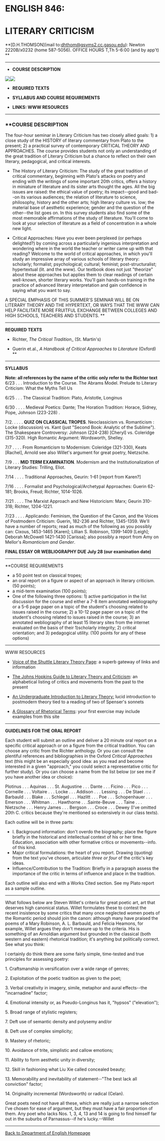 # ENGLISH 846:

# LITERARY CRITICISM

 **[D.H.THOMSON](mail to:dhthom@gsvms2.cc.gasou.edu): Newton 2220B/x0232 (home
587-5056). OFFICE HOURS T,Th 5-6:00 (and by app't) **

* * *

* **COURSE DESCRIPTION**

![](kants.gif)![](freds.gif)

*  **REQUIRED TEXTS**

*  **SYLLABUS AND COURSE REQUIREMENTS**

*  **LINKS: WWW RESOURCES**

  

* * *

  

### **COURSE DESCRIPTION  
  
The four-hour seminar in Literary Criticism has two closely allied goals: 1) a
close study of the HISTORY of literary commentary from Plato to the present;
2) a practical survey of contemporary CRITICAL THEORY AND APPROACHES. The
course provides students not only an understanding of the great tradition of
Literary Criticism but a chance to reflect on their own literary, pedagogical,
and critical interests.  
  

* The History of Literary Criticism: The study of the great tradition of critical commentary, beginning with Plato's attacks on poetry and ending with the writings of some important 20th critics, offers a history in miniature of literature and its sister arts thought the ages. All the big issues are raised: the ethical value of poetry; its impact--good and bad--on its various audiences; the relation of literature to science, philosophy, history and the other arts; high literary culture vs. low; the material base of aesthetic experience; gender and the question of the other--the list goes on. In this survey students also find some of the most memorable affirmations of the study of literature. You'll come to look at your selection of literature as a field of concentration in a whole new light.   
  

* Critical Approaches: Have you ever been perplexed (or perhaps delighted?) by coming across a particularly ingenious interpretation and wondering where in the world the teacher or writer came up with that reading? Welcome to the world of critical approaches, in which you'll study an impressive array of various schools of literary theory: scholarly; formalist; psychological; cultural; feminist; post-structuralist; hypertextual (lit. and the www). Our textbook does not just "theorize" about these approaches but applies them to clear readings of certain well-known, shorter literary works. You'll gain hands-on training in the practice of advanced literary interpretation and gain confidence in saying what you want to say. 

A SPECIAL EMPHASIS OF THIS SUMMER'S SEMINAR WILL BE ON LITERARY THEORY AND THE
HYPERTEXT, OR WAYS THAT THE WWW CAN HELP FACILITATE MORE FRUITFUL EXCHANGE
BETWEEN COLLEGES AND HIGH SCHOOLS, TEACHERS AND STUDENTS. **

* * *

**REQUIRED TEXTS**  

* Richter, _The Critical Tradition__ (St. Martin's)  

* Guerin et.al., _A Handbook of Critical Approaches to Literature_ (Oxford)  
**  
  

* * *

 **SYLLABUS**

 **Note: all references by the name of the critic only refer to the Richter
text**  
6/23 . . . Introduction to the Course. The Abrams Model. Prelude to Literary
Criticism: What the Myths Tell Us  
  
6/25 . . . The Classical Tradition: Plato, Aristotle, Longinus  
  
6/30 . . . . Medieval Poetics: Dante; The Horation Tradition: Horace, Sidney,
Pope, Johnson (223-228) .  
  
7/2. . . . . **QUIZ ON CLASSICAL TROPES**. Neoclassicism vs. Romanticism :
Locke (discussion) vs. Kant (just "Second Book: Analytic of the Sublime"). The
Shakespeare Controversy: Johnson (224-238) [Cheryl] vs. Coleridge (315-320).
High Romantic Argument: Wordsworth, Shelley.  
  
7/7 . . . . From Romanticism to Modernism: Coleridge (321-330), Keats
[Rachel], Arnold see also Willet's argument for great poetry, Nietzsche.  
  
7/9 . . . **MID TERM EXAMINATION**. Modernism and the Institutionalization of
Literary Studies: Trilling, Eliot.  
  
7/14 . . . . Traditional Approaches, Geurin: 1-61 [report from Karen?]  
  
7/16 . . . . Formalist and Psychological/Archetypal Approaches: Guerin 62-181;
Brooks, Freud; Richter, 1014-1026.  
  
7/21 . . . . The Marxist Approach and New Historicism: Marx; Geurin 310-318;
Richter, 1204-1221.

7/23 . . . . Applicando: Feminism, the Question of the Canon, and the Voices
of Postmodern Criticism: Guerin, 182-236 and Richter, 1345-1359. We'll have a
number of reports; read as much of the following as you possibly can: Cixous,
1453-1465 [Karen]; Lillian S. Robinson, 1399-1409 [Leigh]; Deborah McDowell
1421-1430 [Carissa]; also possibly a report from Amy on Mellor's _Romanticism
and Gender_.  
  
**FINAL ESSAY OR WEBLIOGRAPHY DUE July 28 (our examination date)**

* * *

**COURSE REQUIREMENTS  

* a 50 point test on classical tropes; 
* an oral report on a figure or aspect of an approach in literary criticism. (50 points); 
* a mid-term examination (100 points); 
* One of the following three options: 1) active participation in the list discussion for the course and either a 7-8 item annotated webliography or a 5-6 page paper on a topic of the student's choosing related to issues raised in the course; 2) a 10-12 page paper on a topic of the student's choosing related to issues raised in the course; 3) an annotated webliography of at least 15 literary sites from the internet evaluated on the basis of their 1)scholarly integrity; 2) critical orientation; and 3) pedagogical utility. (100 points for any of these options)   
  

* * *

WWW RESOURCES

* [Voice of the Shuttle Literary Theory Page](http://humanitas.ucsb.edu/shuttle/theory.html): a superb gateway of links and information

* [The Johns Hopkins Guide to Literary Theory and Criticism](http://www.press.jhu.edu/books/hopkins_guide_to_literary_theory/g-index.html): an alphabetical listing of critics and movements from the past to the present

* [An Undergraduate Introduction to Literary Theory:](http://www-leland.stanford.edu/~felluga/theory2.html) lucid introduction to postmodern theory tied to a reading of two of Spenser's sonnets

* [A Glossary of Rhetorical Terms](http://www.uky.edu/ArtsSciences/Classics/rhetoric.html): your first exercise may include examples from this site

* * *

**GUIDELINES FOR THE ORAL REPORT**  
  

Each student will submit an outline and deliver a 20 minute oral report on a
specific critical approach or on a figure from the critical tradition. You can
choose any critic from the Richter anthology. Or you can consult the plentiful
references and bibliographies in the Oxford _Critical Approaches_ text (this
might be an especially good idea: as you read and become interested in a given
"approach," you could select a representative critic for further study). Or
you can choose a name from the list below (or see me if you have another idea
or choice):

Plotinus . . . Aquinas . . . St. Augustine . . . Dante . . . Ficino . . . Pico
. . . Corneille . . . Voltaire . . . Locke . . . Addison . . . Lessing . . .
De Stael . . . Barbauld . . . Blake . . . Schlegel . . . Hazlitt . . . Poe . .
. Schopenhauer . . . Emerson . . . Whitman . . . Hawthorne . . .Sainte-Beuve .
. . Taine . . . Nietzsche . . . Henry James . . . Bergson . . . Croce . . .
Dewey (I've omitted 20th C. critics because they're mentioned so extensively
in our class texts).

Each outline will be in three parts:

* I. Background information: don't overdo the biography; place the figure briefly in the historical and intellectual context of his or her time. Education, association with other formative critics or movements--info. of this kind. 
* Major critical formulations: the heart of you report. Drawing (quoting) from the text you've chosen, articulate _three or four_ of the critic's key ideas. 
* Influence/Contribution to the Tradition: Briefly in a paragraph assess the importance of the critic in terms of influence and place in the tradition. 

Each outline will also end with a Works Cited section. See my Plato report as
a sample outline.

* * *

What follows below are Steven Willet's criteria for great poetic art, art that
deserves high canonical status. Willet formulates these to contest the recent
insistence by some critics that many once neglected women poets of the
Romantic period should join the canon: although many have praised the poems of
a Mary Robinson, A. L. Barbauld, and Felicia Heamons, for example, Willet
argues they don't measure up to the criteria. His is something of an Arnoldian
argument but grounded in the classical (both western and eastern) rhetorical
tradition; it's anything but politically correct. See what you think:

I certainly do think there are some fairly simple, time-tested and true
principles for assessing poetry:

1\. Craftsmanship in versification over a wide range of genres;

2\. Exploitation of the poetic tradition as given to the poet;

3\. Verbal creativity in imagery, simile, metaphor and aural effects--the
"incarnadine" factor;

4\. Emotional intensity or, as Pseudo-Longinus has it, "hypsos" ("elevation");

5\. Broad range of stylistic registers;

7\. Deft use of semantic density and polysemy and/or

8\. Deft use of complex simplicity;

9\. Mastery of rhetoric;

10\. Avoidance of trite, simplistic and callow emotions;

11\. Ability to form aesthetic unity in diversity;

12\. Skill in fashioning what Liu Xie called concealed beauty;

13\. Memorability and inevitability of statement--"The best lack all
conviction" factor;

14\. Originality incremental (Wordsworth) or radical (Celan).

Great poets need not have all these, which are really just a narrow selection
I've chosen for ease of argument, but they must have a fair proportion of
them. Any poet who lacks Nos. 1, 3, 4, 13 and 14 is going to find himself far
out in the suburbs of Parnassus--if he's lucky.--Willet

* * *

[Back to Department of English Homepage](English/)

